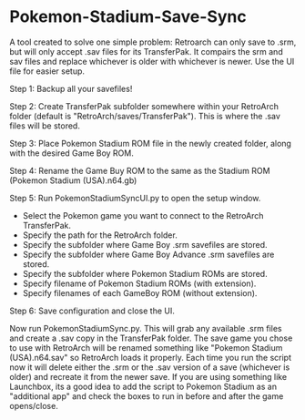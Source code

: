 # Pokemon-Stadium-Save-Sync
A tool created to solve one simple problem: Retroarch can only save to .srm, but will only accept .sav files for its TransferPak.
It compairs the srm and sav files and replace whichever is older with whichever is newer. Use the UI file for easier setup.


Step 1: Backup all your savefiles!

Step 2: Create TransferPak subfolder somewhere within your RetroArch folder (default is "RetroArch/saves/TransferPak"). This is where the .sav files will be stored.

Step 3: Place Pokemon Stadium ROM file in the newly created folder, along with the desired Game Boy ROM.

Step 4: Rename the Game Buy ROM to the same as the Stadium ROM (Pokemon Stadium (USA).n64.gb)

Step 5: Run PokemonStadiumSyncUI.py to open the setup window.
 - Select the Pokemon game you want to connect to the RetroArch TransferPak.
 - Specify the path for the RetroArch folder.
 - Specify the subfolder where Game Boy .srm savefiles are stored.
 - Specify the subfolder where Game Boy Advance .srm savefiles are stored.
 - Specify the subfolder where Pokemon Stadium ROMs are stored.
 - Specify filename of Pokemon Stadium ROMs (with extension).
 - Specify filenames of each GameBoy ROM (without extension).

Step 6: Save configuration and close the UI.


Now run PokemonStadiumSync.py. This will grab any available .srm files and create a .sav copy in the TransferPak folder.
The save game you chose to use with RetroArch will be renamed something like "Pokemon Stadium (USA).n64.sav" so RetroArch loads it properly.
Each time you run the script now it will delete either the .srm or the .sav version of a save (whichever is older) and recreate it from the newer save.
If you are using something like Launchbox, its a good idea to add the script to Pokemon Stadium as an "additional app" and check the boxes to run in before and after the game opens/close.
